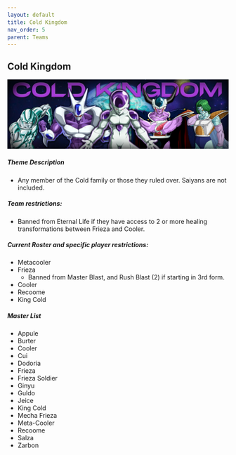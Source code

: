 ```yaml
---
layout: default
title: Cold Kingdom
nav_order: 5
parent: Teams
---
```

## Cold Kingdom

![](../images/cold.jpg)

##### Theme Description
- Any member of the Cold family or those they ruled over. Saiyans are not included. 

##### Team restrictions:
  - Banned from Eternal Life if they have access to 2 or more healing transformations between Frieza and Cooler.

##### Current Roster and specific player restrictions:

- Metacooler
- Frieza
  - Banned from Master Blast, and Rush Blast (2) if starting in 3rd form.
- Cooler
- Recoome
- King Cold
  
##### Master List
- Appule
- Burter
- Cooler
- Cui
- Dodoria
- Frieza
- Frieza Soldier
- Ginyu
- Guldo
- Jeice
- King Cold
- Mecha Frieza
- Meta-Cooler
- Recoome
- Salza
- Zarbon
